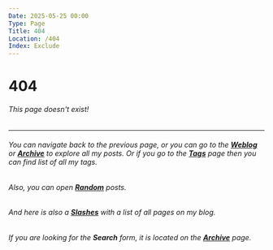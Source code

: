```yaml
---
Date: 2025-05-25 00:00
Type: Page
Title: 404
Location: /404
Index: Exclude
---
```


# 404

###### This page doesn't exist!

---

###### You can navigate back to the previous page, or you can go to the [**Weblog**](/) or [**Archive**](/archive) to explore all my posts. Or if you go to the [**Tags**](/tags) page then you can find list of all my tags.

###### Also, you can open [**Random**](/random) posts.

###### And here is also a [**Slashes**](/slashes) with a list of all pages on my blog.

###### If you are looking for the **Search** form, it is located on the [**Archive**](/archive) page.
